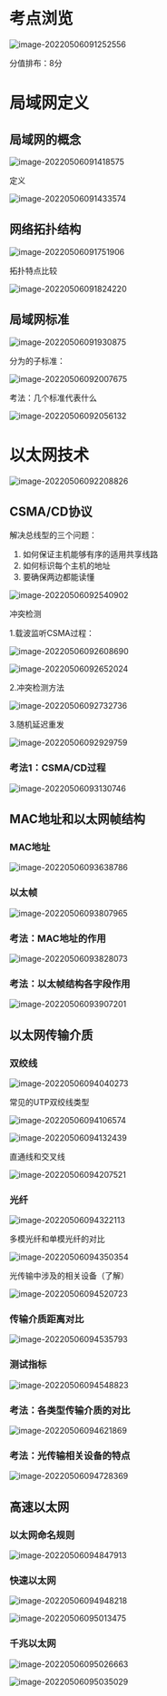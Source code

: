 # 考点浏览

![image-20220506091252556](局域网技术.assets/image-20220506091252556.png)

分值排布：8分

# 局域网定义

## 局域网的概念

![image-20220506091418575](局域网技术.assets/image-20220506091418575.png)

定义

![image-20220506091433574](局域网技术.assets/image-20220506091433574.png)

## 网络拓扑结构

![image-20220506091751906](局域网技术.assets/image-20220506091751906.png)

拓扑特点比较

![image-20220506091824220](局域网技术.assets/image-20220506091824220.png)

## 局域网标准

![image-20220506091930875](局域网技术.assets/image-20220506091930875.png)

分为的子标准：

![image-20220506092007675](局域网技术.assets/image-20220506092007675.png)

考法：几个标准代表什么

![image-20220506092056132](局域网技术.assets/image-20220506092056132.png)

# 以太网技术

![image-20220506092208826](局域网技术.assets/image-20220506092208826.png)

## CSMA/CD协议

解决总线型的三个问题：

1. 如何保证主机能够有序的适用共享线路
2. 如何标识每个主机的地址
3. 要确保两边都能读懂

![image-20220506092540902](局域网技术.assets/image-20220506092540902.png)

冲突检测

1.载波监听CSMA过程：

![image-20220506092608690](局域网技术.assets/image-20220506092608690.png)

![image-20220506092652024](局域网技术.assets/image-20220506092652024.png)

2.冲突检测方法

![image-20220506092732736](局域网技术.assets/image-20220506092732736.png)

3.随机延迟重发

![image-20220506092929759](局域网技术.assets/image-20220506092929759.png)

### 考法1：CSMA/CD过程

![image-20220506093130746](局域网技术.assets/image-20220506093130746.png)

## MAC地址和以太网帧结构

### MAC地址

![image-20220506093638786](局域网技术.assets/image-20220506093638786.png)

### 以太帧

![image-20220506093807965](局域网技术.assets/image-20220506093807965.png)

### 考法：MAC地址的作用

![image-20220506093828073](局域网技术.assets/image-20220506093828073.png)

### 考法：以太帧结构各字段作用

![image-20220506093907201](局域网技术.assets/image-20220506093907201.png)

## 以太网传输介质

### 双绞线

![image-20220506094040273](局域网技术.assets/image-20220506094040273.png)

常见的UTP双绞线类型

![image-20220506094106574](局域网技术.assets/image-20220506094106574.png)

![image-20220506094132439](局域网技术.assets/image-20220506094132439.png)

直通线和交叉线

![image-20220506094207521](局域网技术.assets/image-20220506094207521.png)

### 光纤

![image-20220506094322113](局域网技术.assets/image-20220506094322113.png)

多模光纤和单模光纤的对比

![image-20220506094350354](局域网技术.assets/image-20220506094350354.png)

光传输中涉及的相关设备（了解）

![image-20220506094520723](局域网技术.assets/image-20220506094520723.png)

### 传输介质距离对比

![image-20220506094535793](局域网技术.assets/image-20220506094535793.png)

### 测试指标

![image-20220506094548823](局域网技术.assets/image-20220506094548823.png)

### 考法：各类型传输介质的对比

![image-20220506094621869](局域网技术.assets/image-20220506094621869.png)

### 考法：光传输相关设备的特点

![image-20220506094728369](局域网技术.assets/image-20220506094728369.png)

## 高速以太网

### 以太网命名规则

![image-20220506094847913](局域网技术.assets/image-20220506094847913.png)

### 快速以太网

![image-20220506094948218](局域网技术.assets/image-20220506094948218.png)

![image-20220506095013475](局域网技术.assets/image-20220506095013475.png)

### 千兆以太网

![image-20220506095026663](局域网技术.assets/image-20220506095026663.png)

![image-20220506095035029](局域网技术.assets/image-20220506095035029.png)


